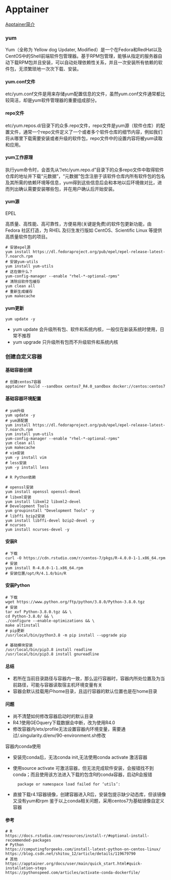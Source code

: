 # Apptainer

[Apptainer简介](https://mubu.com/app/edit/home/6U5gCFKG800)

### yum

Yum（全称为 Yellow dog Updater, Modified）是一个在Fedora和RedHat以及CentOS中的Shell前端软件包管理器。基于RPM包管理，能够从指定的服务器自动下载RPM包并且安装，可以自动处理依赖性关系，并且一次安装所有依赖的软件包，无须繁琐地一次次下载、安装。

#### yum.conf文件

etc/yum.conf文件是用来存储yum配置信息的文件，虽然yum.conf文件通常都比较简洁，却是yum软件管理器的重要组成部分。

#### repo文件

etc/yum.repos.d/目录下的众多.repo文件，repo文件是yum源（软件仓库）的配置文件，通常一个repo文件定义了一个或者多个软件仓库的细节内容，例如我们将从哪里下载需要安装或者升级的软件包，repo文件中的设置内容将被yum读取和应用。

#### yum工作原理

执行yum命令时，会首先从”/etc/yum.repo.d”目录下的众多repo文件中取得软件仓库的地址并下载“元数据”，“元数据”包含注册于该软件仓库内所有软件包的包名及其所需的依赖环境等信息，yum得到这些信息后会和本地以后环境做对比，进而列出确认需要安装哪些包，并在用户确认后开始安装。

#### yum源

EPEL

高质量、高性能、高可靠性，方便易用(关键是免费)的软件包更新功能，由 Fedora 社区打造，为 RHEL 及衍生发行版如 CentOS、Scientific Linux 等提供高质量软件包的项目。

	# 安装epel源
	yum install https://dl.fedoraproject.org/pub/epel/epel-release-latest-7.noarch.rpm
	# 安装yum-utils
	yum install yum-utils
	# 这在做什么？
	yum-config-manager --enable "rhel-*-optional-rpms"
	# 清除旧软件包缓存
	yum clean all
	# 重新生成缓存
	yum makecache

#### yum更新

	yum update -y

* yum update 会升级所有包、软件和系统内核，一般仅在新装系统时使用，日常不推荐
* yum upgrade 只升级所有包而不升级软件和系统内核


### 创建自定义容器

#### 基础容器创建

	# 创建centos7容器
	apptainer build --sandbox centos7_R4.0_sandbox docker://centos:centos7

#### 基础容器环境配置

	# yum升级
	yum update -y
	# yum源配置
	yum install https://dl.fedoraproject.org/pub/epel/epel-release-latest-7.noarch.rpm
	yum install yum-utils
	yum-config-manager --enable "rhel-*-optional-rpms"
	yum clean all
	yum makecache
	# vim安装
	yum -y install vim
	# less安装
	yum -y install less

	# R Python依赖

	# openssl安装
	yum install openssl openssl-devel
	# libxml安装
	yum install libxml2 libxml2-devel
	# Development Tools
	yum groupinstall "Development Tools" -y
	# libffi bzip2安装
	yum install libffi-devel bzip2-devel -y
	# ncurses
	yum install ncurses-devel -y

#### 安装R

	# 下载
	curl -O https://cdn.rstudio.com/r/centos-7/pkgs/R-4.0.0-1-1.x86_64.rpm
	# 安装
	yum install R-4.0.0-1-1.x86_64.rpm
	# 安装位置/opt/R/4.1.0/bin/R

#### 安装Python

	# 下载
	wget https://www.python.org/ftp/python/3.8.0/Python-3.8.0.tgz
	# 安装
	tar xvf Python-3.8.0.tgz && \
	cd Python-3.8.0/ && \
	./configure --enable-optimizations && \
	make altinstall
	# pip更新
	/usr/local/bin/python3.8 -m pip install --upgrade pip

	# 基础模块安装
	/usr/local/bin/pip3.8 install readline
	/usr/local/bin/pip3.8 install gnureadline

#### 总结

* 若所在当前目录路径与容器内一致，那么运行容器时，容器内所处位置及为当前路径，可能与容器读取宿主机环境变量有关
* 容器会默认挂载用户home目录，且运行容器的默认位置也是在home目录


#### 问题

* 尚不清楚如何修改容器启动时的默认目录
* R4.1使用GEOquery下载数据会中断，改为使用R4.0
* 修改容器内/etx/profile无法设置容器内环境变量，需要通过/.singularity.d/env/90-environment.sh修改

容器内conda使用
* 安装完conda后，无法conda init,无法使用conda activate 激活容器
* 使用source activate 可激活容器，但无法完成软件安装，会报错找不到conda；而且使用该方法进入下载的包含R的conda容器，启动R会报错

		package or namespace load failed for ‘utils’:
* 直接下载r4.1容器镜像，创建容器进入R后，安装包提示缺少动态库，但该镜像又没有yum和rpm
鉴于以上conda相关问题，采用centos7为基础镜像自定义容器

#### 参考

	# R
	https://docs.rstudio.com/resources/install-r/#optional-install-recommended-packages
	# Python
	https://computingforgeeks.com/install-latest-python-on-centos-linux/
	https://blog.csdn.net/shitou_12/article/details/119679790
	# 其他
	https://apptainer.org/docs/user/main/quick_start.html#quick-installation-steps
	https://pythonspeed.com/articles/activate-conda-dockerfile/























